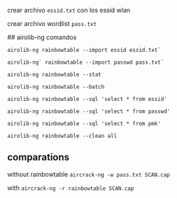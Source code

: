 crear archivo `essid.txt` con los essid wlan

crear archivo wordlist `pass.txt`

## airolib-ng
comandos

```
airolib-ng rainbowtable --import essid essid.txt`

airolib-ng` rainbowtable --import passwd pass.txt`

airolib-ng rainbowtable --stat

airolib-ng rainbowtable --batch

airolib-ng rainbowtable --sql 'select * from essid'

airolib-ng rainbowtable --sql 'select * from passwd'

airolib-ng rainbowtable --sql 'select * from pmk'

airolib-ng rainbowtable --clean all 
```

## comparations
without rainbowtable `aircrack-ng -w pass.txt SCAN.cap` 

with `aircrack-ng -r rainbowtable SCAN.cap`


